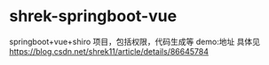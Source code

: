 # shrek-springboot-vue
springboot+vue+shiro 项目，包括权限，代码生成等 demo:地址
具体见 https://blog.csdn.net/shrek11/article/details/86645784
